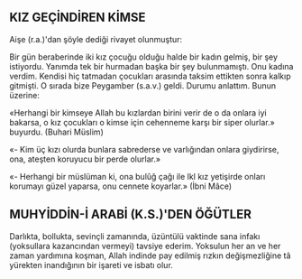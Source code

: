 ## KIZ GEÇİNDİREN KİMSE

Aişe (r.a.)'dan şöyle dediği rivayet olun­muştur:

Bir gün beraberinde iki kız çocuğu oldu­ğu halde bir kadın gelmiş, bir şey istiyordu. Yanımda tek bir hurmadan başka bir şey bu­lunmamıştı. Onu kadına verdim. Kendisi hiç tatmadan çocukları arasında taksim ettikten sonra kalkıp gitmişti. O sırada bize Peygam­ber (s.a.v.) geldi. Durumu anlattım. Bunun üzerine:

«Herhangi bir kimseye Allah bu kızlardan birini verir de o da onlara iyi bakarsa, o kız çocukları o kimse için cehenneme karşı bir siper olurlar.» buyurdu. (Buhari Müslim)

«- Kim üç kızı olurda bunlara sabreder­se ve varlığından onlara giydirirse, ona, ateş­ten koruyucu bir perde olurlar.»

«- Herhangi bir müslüman ki, ona bulûğ çağı ile Ikl kız yetişirde onları korumayı güzel yaparsa, onu cennete koyarlar.» (İbni Mâce)

## MUHYİDDİN-İ ARABİ (K.S.)'DEN ÖĞÜTLER

Darlıkta, bollukta, sevinçli zamanında, üzüntülü vaktinde sana infakı (yoksullara kazancından vermeyi) tavsiye ederim. Yoksulun her an ve her zaman yardımına koşman, Allah indinde pay edilmiş rızkın değişmezliğine tâ yürekten inandığının bir işareti ve isbatı olur.
